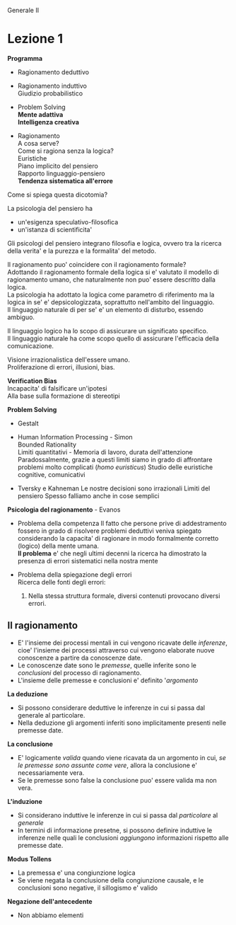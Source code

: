 Generale II

# Lezione 1

**Programma**  

- Ragionamento deduttivo
- Ragionamento induttivo  
    Giudizio probabilistico

- Problem Solving  
    **Mente adattiva**  
    **Intelligenza creativa**  
- Ragionamento  
    A cosa serve?  
    Come si ragiona senza la logica?  
    Euristiche  
    Piano implicito del pensiero  
    Rapporto linguaggio-pensiero  
    **Tendenza sistematica all'errore**  

Come si spiega questa dicotomia?

La psicologia del pensiero ha  

- un'esigenza speculativo-filosofica 
- un'istanza di scientificita'

Gli psicologi del pensiero integrano filosofia e logica, ovvero tra la ricerca della verita' e la purezza e la formalita' del metodo.  

Il ragionamento puo' coincidere con il ragionamento formale?  
Adottando il ragionamento formale della logica si e' valutato il modello di ragionamento umano, che naturalmente non puo' essere descritto dalla logica.  
La psicologia ha adottato la logica come parametro di riferimento ma la logica in se' e' depsicologizzata, soprattutto nell'ambito del linguaggio.  
Il linguaggio naturale di per se' e' un elemento di disturbo, essendo ambiguo.  

Il linguaggio logico ha lo scopo di assicurare un significato specifico.  
Il linguaggio naturale ha come scopo quello di assicurare l'efficacia della comunicazione.  

Visione irrazionalistica dell'essere umano.  
Proliferazione di errori, illusioni, bias.  

**Verification Bias**  
Incapacita' di falsificare un'ipotesi  
Alla base sulla formazione di stereotipi

**Problem Solving**  

- Gestalt
- Human Information Processing - Simon  
    Bounded Rationality  
    Limiti quantitativi - Memoria di lavoro, durata dell'attenzione  
    Paradossalmente, grazie a questi limiti siamo in grado di affrontare problemi molto complicati (*homo euristicus*) 
    Studio delle euristiche cognitive, comunicativi  

- Tversky e  Kahneman
    Le nostre decisioni sono irrazionali
    Limiti del pensiero
    Spesso falliamo anche in cose semplici

**Psicologia del ragionamento** - Evanos  

- Problema della competenza
    Il fatto che persone prive di addestramento fossero in grado di risolvere problemi deduttivi veniva spiegato considerando la capacita' di ragionare in modo formalmente corretto (logico) della mente umana.  
    **Il problema** e' che negli ultimi decenni la ricerca ha dimostrato la presenza di errori sistematici nella nostra mente

- Problema della spiegazione degli errori  
    Ricerca delle fonti degli errori:  
    1. Nella stessa struttura formale, diversi contenuti provocano diversi errori.  


## Il ragionamento  

- E' l'insieme dei processi mentali in cui vengono ricavate delle *inferenze*, cioe' l'insieme dei processi attraverso cui vengono elaborate nuove conoscenze a partire da conoscenze date.  
- Le conoscenze date sono le *premesse*, quelle inferite sono le *conclusioni* del processo di ragionamento.
- L'insieme delle premesse e conclusioni e' definito '*argomento*

**La deduzione**  

- Si possono considerare deduttive le inferenze in cui si passa dal generale al particolare.
- Nella deduzione gli argomenti inferiti sono implicitamente presenti nelle premesse date.

**La conclusione**  

- E' logicamente *valida* quando viene ricavata da un argomento in cui, *se le premesse sono assunte come vere*, allora la conclusione e' necessariamente vera.
- Se le premesse sono false la conclusione puo' essere valida ma non vera.  

**L'induzione**  

- Si considerano induttive le inferenze in cui si passa dal *particolare* al *generale*  
- In termini di informazione presetne, si possono definire induttive le inferenze nelle quali le conclusioni *aggiungono* informazioni rispetto alle premesse date.  

**Modus Tollens**  

- La premessa e' una congiunzione logica
- Se viene negata la conclusione della congiunzione causale, e le conclusioni sono negative, il sillogismo e' valido

**Negazione dell'antecedente**  

- Non abbiamo elementi
 
